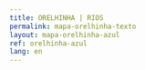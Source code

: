```yaml
---
title: ORELHINHA | RIOS
permalink: mapa-orelhinha-texto
layout: mapa-orelhinha-azul
ref: orelhinha-azul
lang: en
---
```

